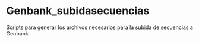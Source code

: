 # Genbank_subidasecuencias
Scripts para generar los archivos necesarios para la subida de secuencias a Genbank
